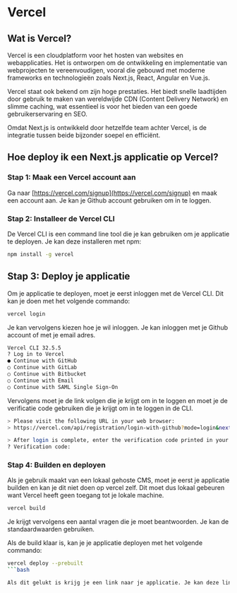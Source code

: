# Vercel

## Wat is Vercel?

Vercel is een cloudplatform voor het hosten van websites en webapplicaties. Het is ontworpen om de ontwikkeling en implementatie van webprojecten te vereenvoudigen, vooral die gebouwd met moderne frameworks en technologieën zoals Next.js, React, Angular en Vue.js.

Vercel staat ook bekend om zijn hoge prestaties. Het biedt snelle laadtijden door gebruik te maken van wereldwijde CDN (Content Delivery Network) en slimme caching, wat essentieel is voor het bieden van een goede gebruikerservaring en SEO.

Omdat Next.js is ontwikkeld door hetzelfde team achter Vercel, is de integratie tussen beide bijzonder soepel en efficiënt. 

## Hoe deploy ik een Next.js applicatie op Vercel?

### Stap 1: Maak een Vercel account aan

Ga naar [https://vercel.com/signup](https://vercel.com/signup) en maak een account aan. Je kan je Github account gebruiken om in te loggen.

### Stap 2: Installeer de Vercel CLI

De Vercel CLI is een command line tool die je kan gebruiken om je applicatie te deployen. Je kan deze installeren met npm:

```bash
npm install -g vercel
```

## Stap 3: Deploy je applicatie

Om je applicatie te deployen, moet je eerst inloggen met de Vercel CLI. Dit kan je doen met het volgende commando:

```bash
vercel login
```

Je kan vervolgens kiezen hoe je wil inloggen. Je kan inloggen met je Github account of met je email adres.

```bash
Vercel CLI 32.5.5
? Log in to Vercel 
● Continue with GitHub 
○ Continue with GitLab 
○ Continue with Bitbucket 
○ Continue with Email 
○ Continue with SAML Single Sign-On
```

Vervolgens moet je de link volgen die je krijgt om in te loggen en moet je de verificatie code gebruiken die je krijgt om in te loggen in de CLI.

```bash
> Please visit the following URL in your web browser:
> https://vercel.com/api/registration/login-with-github?mode=login&next=https%3A%2F%2Fvercel.com%2Fnotifications%2Fcli-login-oob

> After login is complete, enter the verification code printed in your browser.
? Verification code:
``` 

### Stap 4: Builden en deployen

Als je gebruik maakt van een lokaal gehoste CMS, moet je eerst je applicatie builden en kan je dit niet doen op vercel zelf. Dit moet dus lokaal gebeuren want Vercel heeft geen toegang tot je lokale machine. 

```bash
vercel build
```

Je krijgt vervolgens een aantal vragen die je moet beantwoorden. Je kan de standaardwaarden gebruiken.

Als de build klaar is, kan je je applicatie deployen met het volgende commando:

```bash
vercel deploy --prebuilt
```bash

Als dit gelukt is krijg je een link naar je applicatie. Je kan deze link gebruiken om je applicatie te bekijken.
